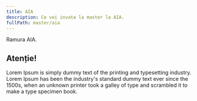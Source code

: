 ```yaml
---
title: AIA
description: Ce vei invata la master la AIA.
fullPath: master/aia
---
```

Ramura AIA.

<Block color="red">

## **Atenție!**

Lorem Ipsum is simply dummy text of the printing and typesetting industry. Lorem Ipsum has been the industry's standard dummy text ever since the 1500s, when an unknown printer took a galley of type and scrambled it to make a type specimen book.

<Attachment label="Google" external="https://google.com"></Attachment>

</Block>